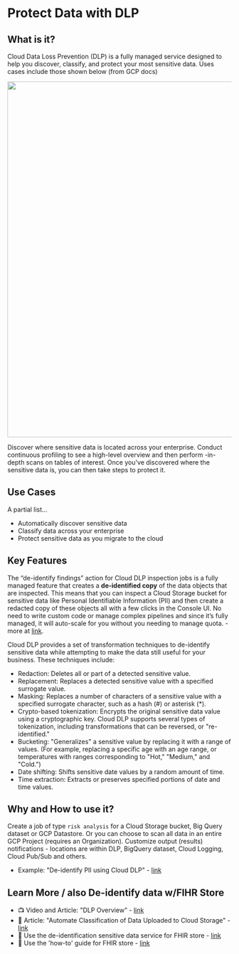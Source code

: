#  Protect Data with DLP

## What is it?

Cloud Data Loss Prevention (DLP) is a fully managed service designed to help you discover, classify, and protect your most sensitive data.  Uses cases include those shown below (from GCP docs)

<img src="https://github.com/lynnlangit/gcp-for-bioinformatics/blob/master/images/gcp-dlp.png" width=800>

Discover where sensitive data is located across your enterprise. Conduct continuous profiling to see a high-level overview and then perform -in-depth scans on tables of interest. Once you've discovered where the sensitive data is, you can then take steps to protect it.

## Use Cases 

A partial list...
- Automatically discover sensitive data
- Classify data across your enterprise
- Protect sensitive data as you migrate to the cloud

## Key Features

The “de-identify findings” action for Cloud DLP inspection jobs is a fully managed feature that creates a **de-identified copy** of the data objects that are inspected. This means that you can inspect a Cloud Storage bucket for sensitive data like Personal Identifiable Information (PII) and then create a redacted copy of these objects all with a few clicks in the Console UI. No need to write custom code or manage complex pipelines and since it’s fully managed, it will auto-scale for you without you needing to manage quota. - more at [link](https://cloud.google.com/blog/products/identity-security/announcing-easier-de-identification-of-google-cloud-storage-data).

Cloud DLP provides a set of transformation techniques to de-identify sensitive data while attempting to make the data still useful for your business.  These techniques include: 

- Redaction: Deletes all or part of a detected sensitive value.
- Replacement: Replaces a detected sensitive value with a specified surrogate value.
- Masking: Replaces a number of characters of a sensitive value with a specified surrogate character, such as a hash (#) or asterisk (*).
- Crypto-based tokenization: Encrypts the original sensitive data value using a cryptographic key. Cloud DLP supports several types of tokenization, including transformations that can be reversed, or "re-identified."
- Bucketing: "Generalizes" a sensitive value by replacing it with a range of values. (For example, replacing a specific age with an age range, or temperatures with ranges corresponding to "Hot," "Medium," and "Cold.")
- Date shifting: Shifts sensitive date values by a random amount of time.
- Time extraction: Extracts or preserves specified portions of date and time values.

## Why and How to use it?

Create a job of type `risk analysis` for a Cloud Storage bucket, Big Query dataset or GCP Datastore.  Or you can choose to scan all data in an entire GCP Project (requires an Organization). Customize output (results) notifications - locations are within DLP, BigQuery dataset, Cloud Logging, Cloud Pub/Sub and others.

- Example: "De-identify PII using Cloud DLP" - [link](https://cloud.google.com/architecture/de-identification-re-identification-pii-using-cloud-dlp)


## Learn More / also De-identify data w/FIHR Store
 - 📺 Video and Article: "DLP Overview" - [link](https://cloud.google.com/blog/topics/developers-practitioners/cloud-data-loss-prevention-cloud-dlp-overview)
 - 📓 Article: "Automate Classification of Data Uploaded to Cloud Storage" - [link](https://cloud.google.com/architecture/automating-classification-of-data-uploaded-to-cloud-storage)
 - 📗 Use the de-identification sensitive data service for FHIR store - [link](https://cloud.google.com/healthcare-api/docs/how-tos/deidentify)
 - 📘 Use the 'how-to' guide for FHIR store - [link](https://cloud.google.com/healthcare-api/docs/how-tos#fhir-guide)



